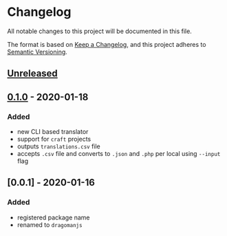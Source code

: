 # Changelog

All notable changes to this project will be documented in this file.

The format is based on [Keep a Changelog](https://keepachangelog.com/en/1.0.0/),
and this project adheres to [Semantic Versioning](https://semver.org/spec/v2.0.0.html).

## [Unreleased]

## [0.1.0] - 2020-01-18

### Added

-   new CLI based translator
-   support for `craft` projects
-   outputs `translations.csv` file
-   accepts `.csv` file and converts to `.json` and `.php` per local using `--input` flag

## [0.0.1] - 2020-01-16

### Added

-   registered package name
-   renamed to `dragomanjs`

[unreleased]: https://github.com/codewithkyle/dragomanjs/compare/v0.1.0...HEAD
[0.1.0]: https://github.com/codewithkyle/dragomanjs/releases/tag/v0.1.0
